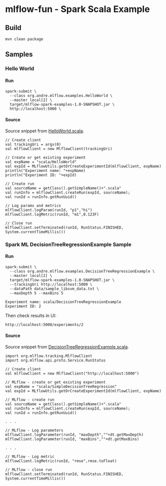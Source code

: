 # mlflow-fun - Spark Scala Example

## Build
```
mvn clean package
```

## Samples

### Hello World 
#### Run
```
spark-submit \
  --class org.andre.mlflow.examples.HelloWorld \
  --master local[2] \
  target/mlflow-spark-examples-1.0-SNAPSHOT.jar \
  http://localhost:5000 \
```

#### Source
Source snippet from [HelloWorld.scala](src/main/scala/org/andre/mlflow/examples/HelloWorld.scala).
```
// Create client
val trackingUri = args(0)
val mlflowClient = new MlflowClient(trackingUri)

// Create or get existing experiment
val expName = "scala/HelloWorld"
val expId = MLflowUtils.getOrCreateExperimentId(mlflowClient, expName)
println("Experiment name: "+expName)
println("Experiment ID: "+expId)

// Create run
val sourceName = getClass().getSimpleName()+".scala"
val runInfo = mlflowClient.createRun(expId, sourceName);
val runId = runInfo.getRunUuid()

// Log params and metrics
mlflowClient.logParam(runId, "p1","hi")
mlflowClient.logMetric(runId, "m1",0.123F)

// Close run
mlflowClient.setTerminated(runId, RunStatus.FINISHED, System.currentTimeMillis())
```

### Spark ML DecisionTreeRegressionExample Sample
#### Run
```
spark-submit \
  --class org.andre.mlflow.examples.DecisionTreeRegressionExample \
  --master local[2] \
  target/mlflow-spark-examples-1.0-SNAPSHOT.jar \
  --trackingUri http://localhost:5000 \
  --dataPath data/sample_libsvm_data.txt \
  --maxDepth 5 --maxBins 5

Experiment name: scala/DecisionTreeRegressionExample
Experiment ID: 2

```
Then check results in UI:
```
http://localhost:5000/experiments/2
```

#### Source

Source snippet from [DecisionTreeRegressionExample.scala](src/main/scala/org/andre/mlflow/examples/DecisionTreeRegressionExample.scala).
```
import org.mlflow.tracking.MlflowClient
import org.mlflow.api.proto.Service.RunStatus

// Create client
val mlflowClient = new MlflowClient("http://localhost:5000")

// MLflow - create or get existing experiment
val expName = "scala/SimpleDecisionTreeRegression"
val expId = MLflowUtils.getOrCreateExperimentId(mlflowClient, expName)

// MLflow - create run
val sourceName = getClass().getSimpleName()+".scala"
val runInfo = mlflowClient.createRun(expId, sourceName);
val runId = runInfo.getRunUuid()

. . .

// MLflow - Log parameters
mlflowClient.logParameter(runId, "maxDepth",""+dt.getMaxDepth)
mlflowClient.logParameter(runId, "maxBins",""+dt.getMaxBins)

. . .

// MLflow - Log metric
mlflowClient.logMetric(runId, "rmse",rmse.toFloat)

// MLflow - close run
mlflowClient.setTerminated(runId, RunStatus.FINISHED, System.currentTimeMillis())
```
